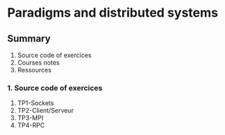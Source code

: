 # Paradigms and distributed systems

## Summary
1. Source code of exercices
2. Courses notes
2. Ressources

### 1. Source code of exercices
1. TP1-Sockets
2. TP2-Client/Serveur
3. TP3-MPI
4. TP4-RPC
